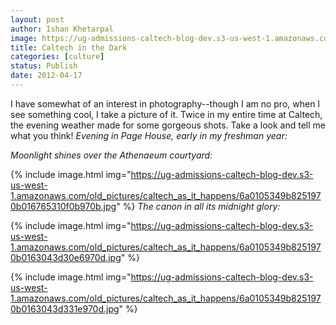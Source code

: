 ```yaml
---
layout: post
author: Ishan Khetarpal
image: https://ug-admissions-caltech-blog-dev.s3-us-west-1.amazonaws.com/old_pictures/caltech_as_it_happens/6a0105349b8251970b016765310ea8970b.jpg
title: Caltech in the Dark
categories: [culture]
status: Publish
date: 2012-04-17
---
```


I have somewhat of an interest in photography--though I am no pro, when I see something cool, I take a picture of it. Twice in my entire time at Caltech, the evening weather made for some gorgeous shots. Take a look and tell me what you think!
*Evening in Page House, early in my freshman year:*

*Moonlight shines over the Athenaeum courtyard:*


{% include image.html img="https://ug-admissions-caltech-blog-dev.s3-us-west-1.amazonaws.com/old_pictures/caltech_as_it_happens/6a0105349b8251970b016765310f0b970b.jpg" %}
*The canon in all its midnight glory:*


{% include image.html img="https://ug-admissions-caltech-blog-dev.s3-us-west-1.amazonaws.com/old_pictures/caltech_as_it_happens/6a0105349b8251970b0163043d30e6970d.jpg" %}

{% include image.html img="https://ug-admissions-caltech-blog-dev.s3-us-west-1.amazonaws.com/old_pictures/caltech_as_it_happens/6a0105349b8251970b0163043d331e970d.jpg" %}
